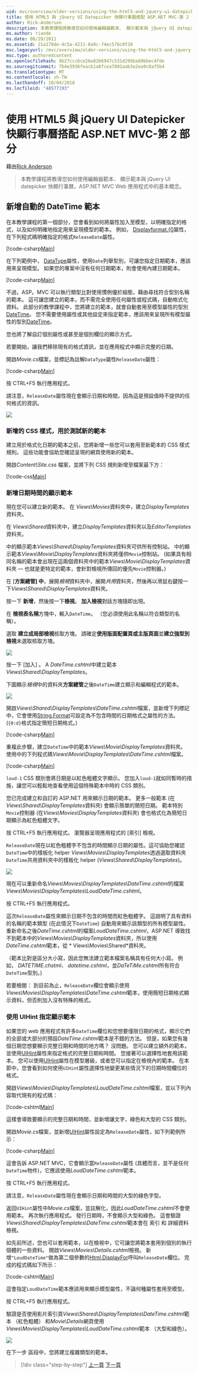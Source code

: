```yaml
---
uid: mvc/overview/older-versions/using-the-html5-and-jquery-ui-datepicker-popup-calendar-with-aspnet-mvc/using-the-html5-and-jquery-ui-datepicker-popup-calendar-with-aspnet-mvc-part-2
title: 使用 HTML5 與 jQuery UI Datepicker 快顯行事曆搭配 ASP.NET MVC-第 2 部分 |Microsoft Docs
author: Rick-Anderson
description: 本教學課程將教導您如何使用編輯器範本、 顯示範本與 jQuery UI datepicker 快顯行事曆，ASP.NET MV 中的基本概念...
ms.author: riande
ms.date: 08/29/2011
ms.assetid: 21a178de-4c5a-4211-8a9c-74ec576c0f30
msc.legacyurl: /mvc/overview/older-versions/using-the-html5-and-jquery-ui-datepicker-popup-calendar-with-aspnet-mvc/using-the-html5-and-jquery-ui-datepicker-popup-calendar-with-aspnet-mvc-part-2
msc.type: authoredcontent
ms.openlocfilehash: 9b27ccc6ce26e8266947c531d299ba69bbec4fde
ms.sourcegitcommit: 7b4e3936feacb1a8fcea7802aab3e2ea9c8af5b4
ms.translationtype: MT
ms.contentlocale: zh-TW
ms.lasthandoff: 10/04/2018
ms.locfileid: "48577193"
---
```

<a name="using-the-html5-and-jquery-ui-datepicker-popup-calendar-with-aspnet-mvc---part-2"></a>使用 HTML5 與 jQuery UI Datepicker 快顯行事曆搭配 ASP.NET MVC-第 2 部分
====================
藉由[Rick Anderson]((https://twitter.com/RickAndMSFT))

> 本教學課程將教導您如何使用編輯器範本、 顯示範本與 jQuery UI datepicker 快顯行事曆，ASP.NET MVC Web 應用程式中的基本概念。


## <a name="adding-an-automatic-datetime-template"></a>新增自動的 DateTime 範本

在本教學課程的第一個部分，您會看到如何將屬性加入至模型，以明確指定的格式，以及如何明確地指定用來呈現模型的範本。 例如， [Displayformat.{0](https://msdn.microsoft.com/library/system.componentmodel.dataannotations.displayformatattribute.aspx)屬性，在下列程式碼明確指定的格式`ReleaseDate`屬性。

[!code-csharp[Main](using-the-html5-and-jquery-ui-datepicker-popup-calendar-with-aspnet-mvc-part-2/samples/sample1.cs)]

在下列範例中， [DataType](https://msdn.microsoft.com/library/system.componentmodel.dataannotations.datatype.aspx)屬性，使用`Date`列舉型別，可讓您指定日期範本，應該用來呈現模型。 如果您的專案中沒有任何日期範本，則會使用內建日期範本。

[!code-csharp[Main](using-the-html5-and-jquery-ui-datepicker-popup-calendar-with-aspnet-mvc-part-2/samples/sample2.cs)]

不過，ASP。MVC 可以執行類型比對使用慣例優於組態，藉由尋找符合型別名稱的範本。 這可讓您建立的範本，而不需完全使用任何屬性或程式碼，自動格式化資料。 此部分的教學課程中，您將建立的範本，就會自動套用至模型屬性的型別[DateTime](https://msdn.microsoft.com/library/system.datetime.aspx)。 您不需要使用屬性或其他設定來指定範本，應該用來呈現所有模型屬性的型別[DateTime](https://msdn.microsoft.com/library/system.datetime.aspx)。

您也將了解自訂個別屬性或甚至是個別欄位的顯示方式。

若要開始，讓我們移除現有的格式資訊，並在應用程式中顯示完整的日期。

開啟*Movie.cs*檔案，並標記為註解`DataType`屬性`ReleaseDate`屬性：

[!code-csharp[Main](using-the-html5-and-jquery-ui-datepicker-popup-calendar-with-aspnet-mvc-part-2/samples/sample3.cs)]

按 CTRL+F5 執行應用程式。

請注意，`ReleaseDate`屬性現在會顯示日期和時間，因為這是預設值時不提供的任何格式的資訊。

![](using-the-html5-and-jquery-ui-datepicker-popup-calendar-with-aspnet-mvc-part-2/_static/image1.png)

### <a name="adding-css-styles-for-testing-new-templates"></a>新增的 CSS 樣式，用於測試新的範本

建立用於格式化日期的範本之前，您將新增一些您可以套用至新範本的 CSS 樣式規則。 這些功能會協助您確認呈現的網頁使用新的範本。

開啟*Content\Site.cs*s 檔案，並將下列 CSS 規則新增至檔案最下方：

[!code-css[Main](using-the-html5-and-jquery-ui-datepicker-popup-calendar-with-aspnet-mvc-part-2/samples/sample4.css)]

### <a name="adding-datetime-display-templates"></a>新增日期時間的顯示範本

現在您可以建立新的範本。 在  *Views\Movies*資料夾中，建立*DisplayTemplates*資料夾。

在  *Views\Shared*資料夾中，建立*DisplayTemplates*資料夾以及*EditorTemplates*資料夾。

中的顯示範本*Views\Shared\DisplayTemplates*資料夾可供所有控制站。 中的顯示範本*Views\Movie\DisplayTemplates*資料夾將僅供`Movie`控制站。 (如果具有相同名稱的範本會出現在這兩個資料夾中的範本*Views\Movie\DisplayTemplates*資料夾 — 也就是更特定的範本，會針對檢視所傳回的優先`Movie`控制器。)

在 [**方案總管] 中**，展開*檢視*資料夾中，展開*共用*資料夾，然後再以滑鼠右鍵按一下*Views\Shared\DisplayTemplates*資料夾。

按一下 **新增**，然後按一下**檢視**。 **加入檢視**對話方塊隨即出現。

在 **檢視表名稱**方塊中，輸入`DateTime`。 （您必須使用此名稱以符合類型的名稱）。

選取 **建立成局部檢視**核取方塊。 請確定**使用版面配置頁或主版頁面**並**建立強型別檢視**未選取核取方塊。

![](using-the-html5-and-jquery-ui-datepicker-popup-calendar-with-aspnet-mvc-part-2/_static/image2.png)

按一下 [加入] 。 A *DateTime.cshtml*中建立範本*Views\Shared\DisplayTemplates*。

下圖顯示*檢視*中的資料夾**方案總管**之後`DateTime`建立顯示和編輯程式的範本。

![](using-the-html5-and-jquery-ui-datepicker-popup-calendar-with-aspnet-mvc-part-2/_static/image3.png)

開啟*Views\Shared\DisplayTemplates\DateTime.cshtml*檔案，並新增下列標記中，它會使用[String.Format](https://msdn.microsoft.com/library/system.string.format.aspx)可設定為不包含時間的日期格式之屬性的方法。 (`{0:d}`格式指定簡短日期格式。)

[!code-csharp[Main](using-the-html5-and-jquery-ui-datepicker-popup-calendar-with-aspnet-mvc-part-2/samples/sample5.cs)]

重複此步驟，建立`DateTime`中的範本*Views\Movie\DisplayTemplates*資料夾。 使用中的下列程式碼*Views\Movie\DisplayTemplates\DateTime.cshtml*檔案。

[!code-csharp[Main](using-the-html5-and-jquery-ui-datepicker-popup-calendar-with-aspnet-mvc-part-2/samples/sample6.cs)]

`loud-1` CSS 類別會將日期是以紅色粗體文字顯示。 您加入`loud-1`就如同暫時的措施，讓您可以輕鬆地查看使用這個特殊範本中時的 CSS 類別。

您已完成建立和自訂的 ASP.NET 用來顯示日期的範本。 更多一般範本 (在*Views\Shared\DisplayTemplates*資料夾) 會顯示簡單的簡短日期。 範本特別`Movie`控制器 (在*Views\Movies\DisplayTemplates*資料夾) 會也格式化為簡短日期顯示為紅色粗體文字。

按 CTRL+F5 執行應用程式。 瀏覽器呈現應用程式的 [索引] 檢視。

`ReleaseDate`現在以紅色粗體字不包含的時間顯示日期的屬性。這可協助您確認`DateTime`中的樣板化 helper *Views\Movies\DisplayTemplates*透過選取資料夾`DateTime`共用資料夾中的樣板化 helper (*Views\Shared\DisplayTemplates*)。

![](using-the-html5-and-jquery-ui-datepicker-popup-calendar-with-aspnet-mvc-part-2/_static/image4.png)

現在可以重新命名*Views\Movies\DisplayTemplates\DateTime.cshtml*的檔案*Views\Movies\DisplayTemplates\LoudDateTime.cshtml*。

按 CTRL+F5 執行應用程式。

這次`ReleaseDate`屬性來顯示日期不包含的時間而紅色粗體字。 這說明了具有資料的名稱的範本類型 (在此情況下`DateTime`) 自動用來顯示該類型的所有模型屬性。 重新命名之後*DateTime.cshtml*的檔案*LoudDateTime.cshtml*，ASP.NET 導致找不到範本中的*Views\Movies\DisplayTemplates*資料夾，所以使用*DateTime.cshtml*範本，從 * Views\Movies\Shared\*資料夾。

（範本比對是區分大小寫，因此您無法建立範本檔案名稱具有任何大小寫。 例如， *DATETIME.chstml、 datetime.cshtml*，並*DaTeTiMe.cshtml*所有符合`DateTime`型別。)

若要檢閱： 到目前為止，`ReleaseDate`欄位會顯示使用*Views\Movies\DisplayTemplates\DateTime.cshtml*範本，使用簡短日期格式顯示資料，但否則加入沒有特殊的格式。

### <a name="using-uihint-to-specify-a-display-template"></a>使用 UIHint 指定顯示範本

如果您的 web 應用程式有許多`DateTime`欄位和您想要僅限日期的格式，顯示它們的全部或大部分的預設*DateTime.cshtml*範本是不錯的方法。 但是，如果您有幾個日期您想要顯示完整日期和時間的地方嗎？ 沒問題。 您可以建立額外的範本，並使用[UIHint](https://msdn.microsoft.com/library/system.componentmodel.dataannotations.uihintattribute.uihint.aspx)屬性來指定格式的完整日期和時間。 您接著可以選擇性地套用該範本。 您可以使用[UIHint](https://msdn.microsoft.com/library/system.componentmodel.dataannotations.uihintattribute.uihint.aspx)屬性在模型層級，或者您可以指定在檢視內的範本。 在本節中，您會看到如何使用`UIHint`屬性選擇性地變更某些情況下的日期時間欄位的格式。

開啟*Views\Movies\DisplayTemplates\LoudDateTime.cshtml*檔案，並以下列內容取代現有的程式碼：

[!code-cshtml[Main](using-the-html5-and-jquery-ui-datepicker-popup-calendar-with-aspnet-mvc-part-2/samples/sample7.cshtml)]

這樣會導致要顯示的完整日期和時間，並新增讓文字，綠色和大型的 CSS 類別。

開啟*Movie.cs*檔案，並新增[UIHint](https://msdn.microsoft.com/library/system.componentmodel.dataannotations.uihintattribute.uihint.aspx)屬性設定為`ReleaseDate`屬性，如下列範例所示：

[!code-csharp[Main](using-the-html5-and-jquery-ui-datepicker-popup-calendar-with-aspnet-mvc-part-2/samples/sample8.cs)]

這會告訴 ASP.NET MVC，它會顯示當`ReleaseDate`屬性 (具體而言，並不是任何`DateTime`物件)，它應該使用*LoudDateTime.cshtml*範本。

按 CTRL+F5 執行應用程式。

請注意，`ReleaseDate`屬性現在會顯示日期和時間的大型的綠色字型。

返回`UIHint`屬性中*Movie.cs*檔案，並註解化，因此*LoudDateTime.cshtml*不會使用範本。 再次執行應用程式。 發行日期時，不會顯示大型和綠色。 這會驗證*Views\Shared\DisplayTemplates\DateTime.cshtml*範本會在 索引 和 詳細資料檢視。

如先前所述，您也可以套用範本，以在檢視中，它可讓您將範本套用到個別的執行個體的一些資料。 開啟*Views\Movies\Details.cshtml*檢視。 新增`"LoudDateTime"`做為第二個參數的[Html.DisplayFor](https://msdn.microsoft.com/library/ee407420.aspx)呼叫`ReleaseDate`欄位。 完成的程式碼如下所示：

[!code-cshtml[Main](using-the-html5-and-jquery-ui-datepicker-popup-calendar-with-aspnet-mvc-part-2/samples/sample9.cshtml)]

這會指定`LoudDateTime`範本應該用來顯示模型屬性，不論何種屬性套用至模型。

按 CTRL+F5 執行應用程式。

驗證是否使用影片索引頁*Views\Shared\DisplayTemplates\DateTime.cshtml*範本 （紅色粗體） 和*Movie\Details*網頁使用*Views\Movies\DisplayTemplates\LoudDateTime.cshtml*範本 （大型和綠色）。

![](using-the-html5-and-jquery-ui-datepicker-popup-calendar-with-aspnet-mvc-part-2/_static/image5.png)

在下一步 區段中，您將建立複雜類型的範本。

> [!div class="step-by-step"]
> [上一頁](using-the-html5-and-jquery-ui-datepicker-popup-calendar-with-aspnet-mvc-part-1.md)
> [下一頁](using-the-html5-and-jquery-ui-datepicker-popup-calendar-with-aspnet-mvc-part-3.md)

